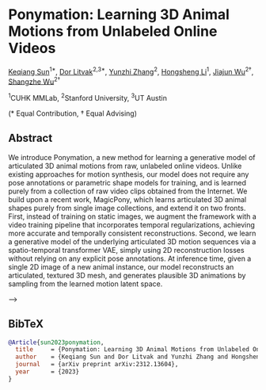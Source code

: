 # Ponymation: Learning 3D Animal Motions from Unlabeled Online Videos

[Keqiang Sun](https://keqiangsun.github.io/)<sup>1*</sup>, [Dor Litvak](https://dorlitvak.github.io)<sup>2,3*</sup>, [Yunzhi Zhang](https://cs.stanford.edu/~yzzhang/)<sup>2</sup>, [Hongsheng Li](https://www.ee.cuhk.edu.hk/~hsli/)<sup>1</sup>, [Jiajun Wu](https://jiajunwu.com)<sup>2†</sup>, [Shangzhe Wu](https://elliottwu.com)<sup>2†</sup>

<sup>1</sup>CUHK MMLab, <sup>2</sup>Stanford University, <sup>3</sup>UT Austin

(* Equal Contribution, † Equal Advising)


## Abstract

We introduce Ponymation, a new method for learning a generative model of articulated 3D animal motions from raw, unlabeled online videos. Unlike existing approaches for motion synthesis, our model does not require any pose annotations or parametric shape models for training, and is learned purely from a collection of raw video clips obtained from the Internet. We build upon a recent work, MagicPony, which learns articulated 3D animal shapes purely from single image collections, and extend it on two fronts. First, instead of training on static images, we augment the framework with a video training pipeline that incorporates temporal regularizations, achieving more accurate and temporally consistent reconstructions. Second, we learn a generative model of the underlying articulated 3D motion sequences via a spatio-temporal transformer VAE, simply using 2D reconstruction losses without relying on any explicit pose annotations. At inference time, given a single 2D image of a new animal instance, our model reconstructs an articulated, textured 3D mesh, and generates plausible 3D animations by sampling from the learned motion latent space.

<!-- ![Ponymation Video](https://github.com/KeqiangSun/keqiangsun.github.io/blob/master/projects/ponymation/resources/teaser.mp4)
![Alt text](https://assets.digitalocean.com/articles/alligator/boo.svg "a title") -->


<!-- ## Video Presentation

<!-- [![Ponymation Video](https://img.youtube.com/vi/poc7c-9hCvQ/0.jpg)](https://www.youtube.com/watch?v=poc7c-9hCvQ) -->
<!-- https://github.com/KeqiangSun/keqiangsun.github.io/blob/master/projects/ponymation/resources/teaser.mp4 --> -->

<!-- ## Motion Generation Results

Given just a single test image, we can generate diverse 4D animations in a feedforward fashion within seconds, including abstract drawings and artifacts.

![Motion Generation Example](assets/image_drive.mp4) -->

## BibTeX

```bibtex
@Article{sun2023ponymation,
  title     = {Ponymation: Learning 3D Animal Motions from Unlabeled Online Videos},
  author    = {Keqiang Sun and Dor Litvak and Yunzhi Zhang and Hongsheng Li and Jiajun Wu and Shangzhe Wu},
  journal   = {arXiv preprint arXiv:2312.13604},
  year      = {2023}
}